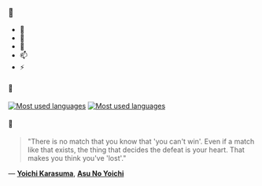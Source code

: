 ### 👋

- 🔭
- 🌱
- 💬
- 📫
- ⚡

#### 🧏

[![Most used languages](https://github-readme-stats-aynah.vercel.app/api/top-langs/?username=aynh&theme=solarized-dark&langs_count=6&layout=compact&hide_title=true)](https://github.com/anuraghazra/github-readme-stats#gh-dark-mode-only)
[![Most used languages](https://github-readme-stats-aynah.vercel.app/api/top-langs/?username=aynh&theme=solarized-light&langs_count=6&layout=compact&hide_title=true)](https://github.com/anuraghazra/github-readme-stats#gh-light-mode-only)

#### 💬

> "There is no match that you know that 'you can't win'. Even if a match like that exists, the thing that decides the defeat is your heart. That makes you think you've 'lost'."

&mdash; [**Yoichi Karasuma**](https://myanimelist.net/character.php?q=Yoichi%20Karasuma&cat=character), [**Asu No Yoichi**](https://myanimelist.net/search/all?q=Asu%20No%20Yoichi&cat=all)
